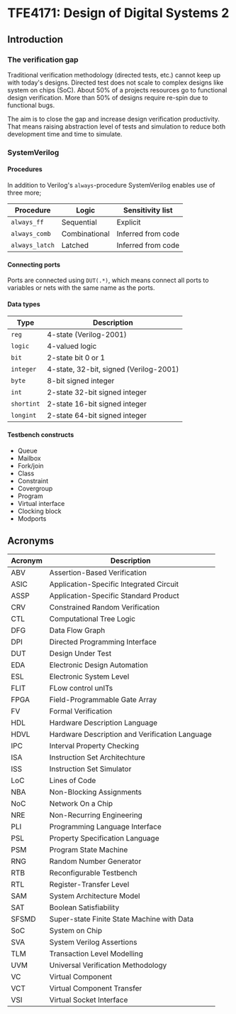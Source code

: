 TFE4171: Design of Digital Systems 2
==============================

Introduction
-----------------
### The verification gap
Traditional verification methodology (directed tests, etc.) cannot keep up with today's designs. Directed test does not scale to complex designs like system on chips (SoC). About 50% of a projects resources go to functional design verification. More than 50% of designs require re-spin due to functional bugs.

The aim is to close the gap and increase design verification productivity. That means raising abstraction level of tests and simulation to reduce both development time and time to simulate.

### SystemVerilog
#### Procedures
In addition to Verilog's `always`-procedure SystemVerilog enables use of three more;

|Procedure	  	  |Logic			       |Sensitivity list|
|---------------|---------------|----------------
|`always_ff`	   |Sequential		   |Explicit
|`always_comb`	 |Combinational	 |Inferred from code
|`always_latch`	|Latched		      |Inferred from code

#### Connecting ports
Ports are connected using `DUT(.*)`, which means connect all ports to variables or nets with the same name as the ports.

#### Data types
|Type		     |Description
|-----------|-----------
|`reg`		    |4-state (Verilog-2001)
|`logic`	   |4-valued logic
|`bit`		    |2-state bit 0 or 1
|`integer`	 |4-state, 32-bit, signed (Verilog-2001)
|`byte`		   |8-bit signed integer
|`int`		    |2-state 32-bit signed integer
|`shortint`	|2-state 16-bit signed integer
|`longint`	 |2-state 64-bit signed integer

#### Testbench constructs

 - Queue
 - Mailbox
 - Fork/join
 - Class
 - Constraint
 - Covergroup
 - Program
 - Virtual interface
 - Clocking block
 - Modports

Acronyms
-------------
|Acronym|Description              			
|-------|----------------------------
|ABV	|Assertion-Based Verification
|ASIC|Application-Specific Integrated Circuit
|ASSP|Application-Specific Standard Product
|CRV	|Constrained Random Verification
|CTL	|Computational Tree Logic
|DFG	|Data Flow Graph
|DPI	|Directed Programming Interface
|DUT	|Design Under Test
|EDA	|Electronic Design Automation
|ESL	|Electronic System Level
|FLIT|FLow control unITs
|FPGA|Field-Programmable Gate Array
|FV 	|Formal Verification
|HDL	|Hardware Description Language
|HDVL|Hardware Description and Verification Language
|IPC	|Interval Property Checking
|ISA	|Instruction Set Architechture
|ISS	|Instruction Set Simulator
|LoC	|Lines of Code
|NBA	|Non-Blocking Assignments
|NoC	|Network On a Chip
|NRE	|Non-Recurring Engineering
|PLI	|Programming Language Interface
|PSL	|Property Specification Language
|PSM	|Program State Machine
|RNG	|Random Number Generator
|RTB	|Reconfigurable Testbench
|RTL	|Register-Transfer Level
|SAM	|System Architecture Model
|SAT	|Boolean Satisfiability
|SFSMD|Super-state Finite State Machine with Data
|SoC	|System on Chip
|SVA	|System Verilog Assertions
|TLM	|Transaction Level Modelling
|UVM	|Universal Verification Methodology
|VC		|Virtual Component
|VCT	|Virtual Component Transfer
|VSI	|Virtual Socket Interface
